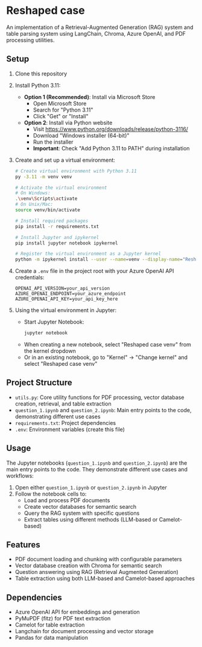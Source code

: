 # Reshaped case

An implementation of a Retrieval-Augmented Generation (RAG) system and table parsing system using LangChain, Chroma, Azure OpenAI, and PDF processing utilities.

## Setup

1. Clone this repository
2. Install Python 3.11:
   - **Option 1 (Recommended)**: Install via Microsoft Store
     - Open Microsoft Store
     - Search for "Python 3.11"
     - Click "Get" or "Install"
   - **Option 2**: Install via Python website
     - Visit https://www.python.org/downloads/release/python-3116/
     - Download "Windows installer (64-bit)"
     - Run the installer
     - **Important**: Check "Add Python 3.11 to PATH" during installation

3. Create and set up a virtual environment:
   ```bash
   # Create virtual environment with Python 3.11
   py -3.11 -m venv venv

   # Activate the virtual environment
   # On Windows:
   .\venv\Scripts\activate
   # On Unix/Mac:
   source venv/bin/activate

   # Install required packages
   pip install -r requirements.txt

   # Install Jupyter and ipykernel
   pip install jupyter notebook ipykernel

   # Register the virtual environment as a Jupyter kernel
   python -m ipykernel install --user --name=venv --display-name="Reshaped case venv"
   ```

4. Create a `.env` file in the project root with your Azure OpenAI API credentials:
   ```
   OPENAI_API_VERSION=your_api_version
   AZURE_OPENAI_ENDPOINT=your_azure_endpoint
   AZURE_OPENAI_API_KEY=your_api_key_here
   ```

5. Using the virtual environment in Jupyter:
   - Start Jupyter Notebook:
     ```bash
     jupyter notebook
     ```
   - When creating a new notebook, select "Reshaped case venv" from the kernel dropdown
   - Or in an existing notebook, go to "Kernel" → "Change kernel" and select "Reshaped case venv"

## Project Structure

- `utils.py`: Core utility functions for PDF processing, vector database creation, retrieval, and table extraction
- `question_1.ipynb` and `question_2.ipynb`: Main entry points to the code, demonstrating different use cases
- `requirements.txt`: Project dependencies
- `.env`: Environment variables (create this file)

## Usage

The Jupyter notebooks (`question_1.ipynb` and `question_2.ipynb`) are the main entry points to the code. They demonstrate different use cases and workflows:

1. Open either `question_1.ipynb` or `question_2.ipynb` in Jupyter
2. Follow the notebook cells to:
   - Load and process PDF documents
   - Create vector databases for semantic search
   - Query the RAG system with specific questions
   - Extract tables using different methods (LLM-based or Camelot-based)

## Features

- PDF document loading and chunking with configurable parameters
- Vector database creation with Chroma for semantic search
- Question answering using RAG (Retrieval Augmented Generation)
- Table extraction using both LLM-based and Camelot-based approaches

## Dependencies

- Azure OpenAI API for embeddings and generation
- PyMuPDF (fitz) for PDF text extraction
- Camelot for table extraction
- Langchain for document processing and vector storage
- Pandas for data manipulation
